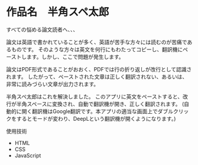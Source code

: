 # 作品名　半角スペ太郎
すべての悩める論文読者へ、、、


論文は英語で書かれていることが多く、英語が苦手な方々には読むのが苦痛であるものです。
そのような方々は英文を何行にもわたってコピーし、翻訳機にペーストします。しかし、ここで問題が発生します。

論文はPDF形式であることがおおく、PDFでは行の折り返しが改行として認識されます。
したがって、ペーストされた文章は正しく翻訳されない、あるいは、非常に読みづらい文章が出力されます。

半角スペ太郎はこれを解決しました。
このアプリに英文をペーストすると、改行が半角スペースに変換され、自動で翻訳機が開き、正しく翻訳されます。
(自動的に開く翻訳機はGoogle翻訳です。本アプリの適当な画面上でダブルクリックをするとモードが変わり、DeepLという翻訳機が開くようになります。)


使用技術
- HTML
- CSS
- JavaScript
